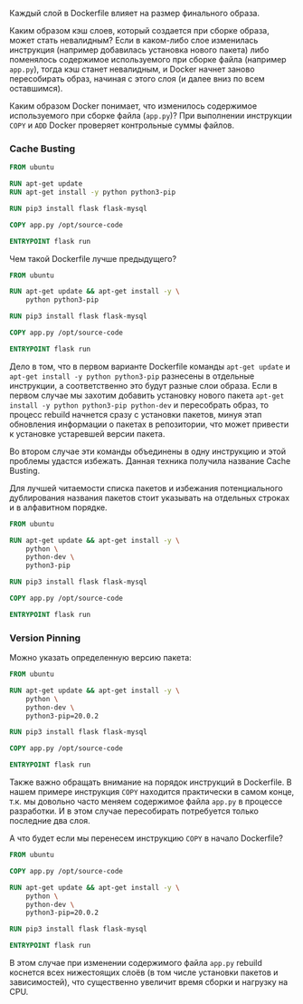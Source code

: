Каждый слой в Dockerfile влияет на размер финального образа.

Каким образом кэш слоев, который создается при сборке образа, может стать невалидным? Если в каком-либо слое изменилась инструкция (например добавилась установка нового пакета) либо поменялось содержимое используемого при сборке файла (например `app.py`), тогда кэш станет невалидным, и Docker начнет заново пересобирать образ, начиная с этого слоя (и далее вниз по всем оставшимся).

Каким образом Docker понимает, что изменилось содержимое используемого при сборке файла (`app.py`)? При выполнении инструкции `COPY` и `ADD` Docker проверяет контрольные суммы файлов.

### Cache Busting

```Dockerfile
FROM ubuntu

RUN apt-get update
RUN apt-get install -y python python3-pip

RUN pip3 install flask flask-mysql

COPY app.py /opt/source-code

ENTRYPOINT flask run
```

Чем такой Dockerfile лучше предыдущего?

```Dockerfile
FROM ubuntu

RUN apt-get update && apt-get install -y \
    python python3-pip

RUN pip3 install flask flask-mysql

COPY app.py /opt/source-code

ENTRYPOINT flask run
```

Дело в том, что в первом варианте Dockerfile команды `apt-get update` и `apt-get install -y python python3-pip` разнесены в отдельные инструкции, а соответственно это будут разные слои образа. Если в первом случае мы захотим добавить установку нового пакета `apt-get install -y python python3-pip python-dev` и пересобрать образ, то процесс rebuild начнется сразу с установки пакетов, минуя этап обновления информации о пакетах в репозитории, что может привести к установке устаревшей версии пакета.

Во втором случае эти команды объединены в одну инструкцию и этой проблемы удастся избежать. Данная техника получила название Cache Busting.

Для лучшей читаемости списка пакетов и избежания потенциального дублирования названия пакетов стоит указывать на отдельных строках и в алфавитном порядке.

```Dockerfile
FROM ubuntu

RUN apt-get update && apt-get install -y \
    python \
    python-dev \
    python3-pip

RUN pip3 install flask flask-mysql

COPY app.py /opt/source-code

ENTRYPOINT flask run
```

### Version Pinning

Можно указать определенную версию пакета:

```Dockerfile
FROM ubuntu

RUN apt-get update && apt-get install -y \
    python \
    python-dev \
    python3-pip=20.0.2

RUN pip3 install flask flask-mysql

COPY app.py /opt/source-code

ENTRYPOINT flask run
```

Также важно обращать внимание на порядок инструкций в Dockerfile. В нашем примере инструкция `COPY` находится практически в самом конце, т.к. мы довольно часто меняем содержимое файла `app.py` в процессе разработки. И в этом случае пересобирать потребуется только последние два слоя.

А что будет если мы перенесем инструкцию `COPY` в начало Dockerfile?

```Dockerfile
FROM ubuntu

COPY app.py /opt/source-code

RUN apt-get update && apt-get install -y \
    python \
    python-dev \
    python3-pip=20.0.2

RUN pip3 install flask flask-mysql

ENTRYPOINT flask run
```

В этом случае при изменении содержимого файла `app.py` rebuild коснется всех нижестоящих слоёв (в том числе установки пакетов и зависимостей), что существенно увеличит время сборки и нагрузку на CPU.
